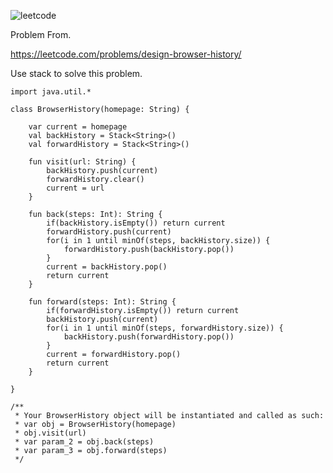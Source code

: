 ![leetcode](https://user-images.githubusercontent.com/77060863/226112240-d18c1ea0-54fe-4ac2-8bf9-efe10495935c.png)

Problem From.

https://leetcode.com/problems/design-browser-history/

Use stack to solve this problem.

```
import java.util.*

class BrowserHistory(homepage: String) {

    var current = homepage
    val backHistory = Stack<String>()
    val forwardHistory = Stack<String>()
    
    fun visit(url: String) {
        backHistory.push(current)
        forwardHistory.clear()
        current = url
    }

    fun back(steps: Int): String {
        if(backHistory.isEmpty()) return current
        forwardHistory.push(current)
        for(i in 1 until minOf(steps, backHistory.size)) {
            forwardHistory.push(backHistory.pop())
        }
        current = backHistory.pop()
        return current
    }

    fun forward(steps: Int): String {
        if(forwardHistory.isEmpty()) return current
        backHistory.push(current)
        for(i in 1 until minOf(steps, forwardHistory.size)) {
            backHistory.push(forwardHistory.pop())
        }
        current = forwardHistory.pop()
        return current
    }

}

/**
 * Your BrowserHistory object will be instantiated and called as such:
 * var obj = BrowserHistory(homepage)
 * obj.visit(url)
 * var param_2 = obj.back(steps)
 * var param_3 = obj.forward(steps)
 */
```
